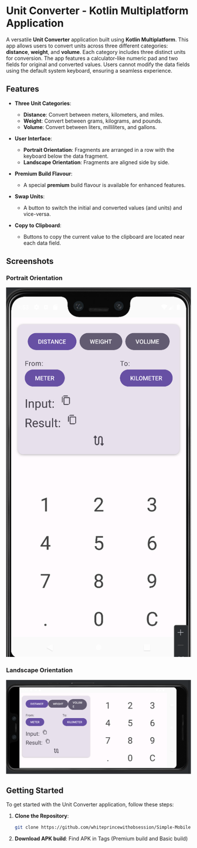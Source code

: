 # Unit Converter - Kotlin Multiplatform Application

A versatile **Unit Converter** application built using **Kotlin Multiplatform**. This app allows users to convert units across three different categories: **distance**, **weight**, and **volume**. Each category includes three distinct units for conversion. The app features a calculator-like numeric pad and two fields for original and converted values. Users cannot modify the data fields using the default system keyboard, ensuring a seamless experience.

## Features

- **Three Unit Categories**:
  - **Distance**: Convert between meters, kilometers, and miles.
  - **Weight**: Convert between grams, kilograms, and pounds.
  - **Volume**: Convert between liters, milliliters, and gallons.

- **User Interface**:
  - **Portrait Orientation**: Fragments are arranged in a row with the keyboard below the data fragment.
  - **Landscape Orientation**: Fragments are aligned side by side.

- **Premium Build Flavour**:
  - A special **premium** build flavour is available for enhanced features.

- **Swap Units**:
  - A button to switch the initial and converted values (and units) and vice-versa.

- **Copy to Clipboard**:
  - Buttons to copy the current value to the clipboard are located near each data field.

## Screenshots

### Portrait Orientation
![Portrait Orientation](screenshots/portrait.png)

### Landscape Orientation
![Landscape Orientation](screenshots/landscape.png)

## Getting Started

To get started with the Unit Converter application, follow these steps:

1. **Clone the Repository**:
   ```bash
   git clone https://github.com/whiteprincewithobsession/Simple-Mobile-Unit-Converter.git
   
2. **Download APK build**:
   Find APK in Tags (Premium build and Basic build)
   
  
